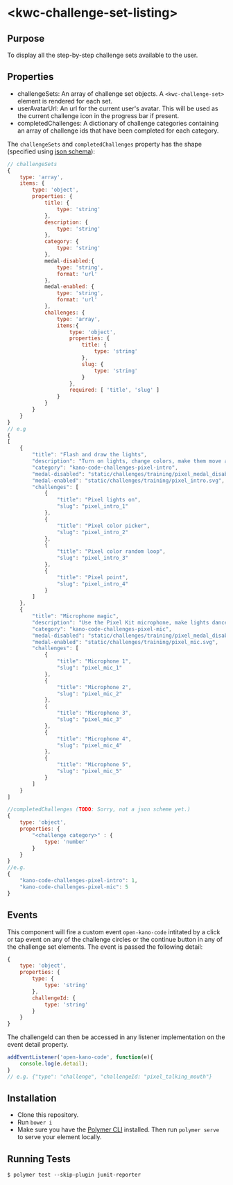 # \<kwc-challenge-set-listing\>

## Purpose
To display all the step-by-step challenge sets available to the user.

 ## Properties
 * challengeSets: An array of challenge set objects. A `<kwc-challenge-set>` element is rendered for each set.
 * userAvatarUrl: An url for the current user's avatar. This will be used as the current challenge icon in the progress bar if present.
 * completedChallenges: A dictionary of challenge categories containing an array of challenge ids that have been completed for each category.

The `challengeSets` and `completedChallenges` property has the shape (specified using [json schema](https://spacetelescope.github.io/understanding-json-schema/)):

```js
// challengeSets
{
    type: 'array',
    items: {
        type: 'object',
        properties: {
            title: {
                type: 'string'
            },
            description: {
                type: 'string'
            },
            category: {
                type: 'string'
            },
            medal-disabled:{
                type: 'string',
                format: 'url'
            },
            medal-enabled: {
                type: 'string',
                format: 'url'
            },
            challenges: {
                type: 'array',
                items:{
                    type: 'object',
                    properties: {
                        title: {
                            type: 'string'
                        },
                        slug: {
                            type: 'string'
                        }
                    },
                    required: [ 'title', 'slug' ]
                }
            }
        }
    }
}
// e.g
{
[
    {
        "title": "Flash and draw the lights",
        "description": "Turn on lights, change colors, make them move and sparkle. Paint pictures, learn to make frame by frame animations.",
        "category": "kano-code-challenges-pixel-intro",
        "medal-disabled": "static/challenges/training/pixel_medal_disabled.svg",
        "medal-enabled": "static/challenges/training/pixel_intro.svg",
        "challenges": [
            {
                "title": "Pixel lights on",
                "slug": "pixel_intro_1"
            },
            {
                "title": "Pixel color picker",
                "slug": "pixel_intro_2"
            },
            {
                "title": "Pixel color random loop",
                "slug": "pixel_intro_3"
            },
            {
                "title": "Pixel point",
                "slug": "pixel_intro_4"
            }
        ]
    },
    {
        "title": "Microphone magic",
        "description": "Use the Pixel Kit microphone, make lights dance to music, turn on and off when you clap. Scream, shout, sing.",
        "category": "kano-code-challenges-pixel-mic",
        "medal-disabled": "static/challenges/training/pixel_medal_disabled.svg",
        "medal-enabled": "static/challenges/training/pixel_mic.svg",
        "challenges": [
            {
                "title": "Microphone 1",
                "slug": "pixel_mic_1"
            },
            {
                "title": "Microphone 2",
                "slug": "pixel_mic_2"
            },
            {
                "title": "Microphone 3",
                "slug": "pixel_mic_3"
            },
            {
                "title": "Microphone 4",
                "slug": "pixel_mic_4"
            },
            {
                "title": "Microphone 5",
                "slug": "pixel_mic_5"
            }
        ]
    }
]

//completedChallenges (TODO: Sorry, not a json scheme yet.)
{
    type: 'object',
    properties: {
        "<challenge category>" : {
            type: 'number'
        }
    }
}
//e.g.
{
    "kano-code-challenges-pixel-intro": 1,
    "kano-code-challenges-pixel-mic": 5
}

```

## Events
This component will fire a custom event `open-kano-code` intitated by a click or tap event on any of the challenge circles or the continue button in any of the challenge set elements. The event is passed the following detail:
```js
{
    type: 'object',
    properties: {
        type: {
            type: 'string'
        },
        challengeId: {
            type: 'string'
        }
    }
}
```
The challengeId can then be accessed in any listener implementation on the event detail property.
```js
addEventListener('open-kano-code', function(e){
    console.log(e.detail);
}
// e.g. {"type": "challenge", "challengeId: "pixel_talking_mouth"}
```

## Installation
* Clone this repository.
* Run `bower i`
* Make sure you have the [Polymer CLI](https://www.npmjs.com/package/polymer-cli) installed. Then run `polymer serve` to serve your element locally.

## Running Tests

```
$ polymer test --skip-plugin junit-reporter
```
